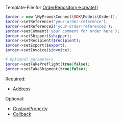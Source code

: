 Template-File for [OrderRepository->create()][OrderRepository]

```php
$order = new \MyPromo\Connect\SDK\Models\Order();
$order->setReference('your-order-reference');
$order->setReference2('your-order-reference2');
$order->setComment('your comment for order here');
$order->setShipper($shipper);
$order->setRecipient($recipient);
$order->setExport($export);
$order->setInvoice($invoice);

# Optional parameters 
$order->setFakePreflight(true|false);
$order->setFakeShipment(true|false);
```

Required:

- [Address][address]


Optional:

- [CustomProperty][CustomProperty]
- [Callback][callback]


[OrderRepository]: ../Repositories/OrderRepository.md
[CustomProperty]: CustomProperty.md
[callback]: Callback.md
[address]: Address.md
